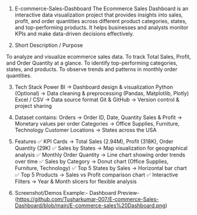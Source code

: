 1. E-commerce-Sales-Dashboard
The Ecommerce Sales Dashboard is an interactive data visualization project that provides insights into sales, profit, and order quantities across different product categories, states, and top-performing products. It helps businesses and analysts monitor KPIs and make data-driven decisions effectively.

2. Short Description / Purpose

To analyze and visualize ecommerce sales data.
To track Total Sales, Profit, and Order Quantity at a glance.
To identify top-performing categories, states, and products.
To observe trends and patterns in monthly order quantities.

3. Tech Stack
Power BI → Dashboard design & visualization
Python (Optional) → Data cleaning & preprocessing (Pandas, Matplotlib, Plotly)
Excel / CSV → Data source format
Git & GitHub → Version control & project sharing

4. Dataset contains:
Orders → Order ID, Date, Quantity
Sales & Profit → Monetary values per order
Categories → Office Supplies, Furniture, Technology
Customer Locations → States across the USA

5. Features
✅ KPI Cards → Total Sales (2.94M), Profit (318K), Order Quantity (29K)
✅ Sales by States → Map visualization for geographical analysis
✅ Monthly Order Quantity → Line chart showing order trends over time
✅ Sales by Category → Donut chart (Office Supplies, Furniture, Technology)
✅ Top 5 States by Sales → Horizontal bar chart
✅ Top 5 Products → Sales vs Profit comparison chart
✅ Interactive Filters → Year & Month slicers for flexible analysis

6. Screenshot/Demos
Example:- Dashboard Preview-(https://github.com/Tusharkumar-007/E-commerce-Sales-Dashboard/blob/main/E-commerce-sales%20Dashboard.png)
